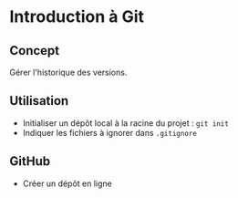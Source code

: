 # Introduction à Git

## Concept

Gérer l'historique des versions.

## Utilisation

- Initialiser un dépôt local à la racine du projet : `git init`
- Indiquer les fichiers à ignorer dans `.gitignore`

## GitHub

- Créer un dépôt en ligne
